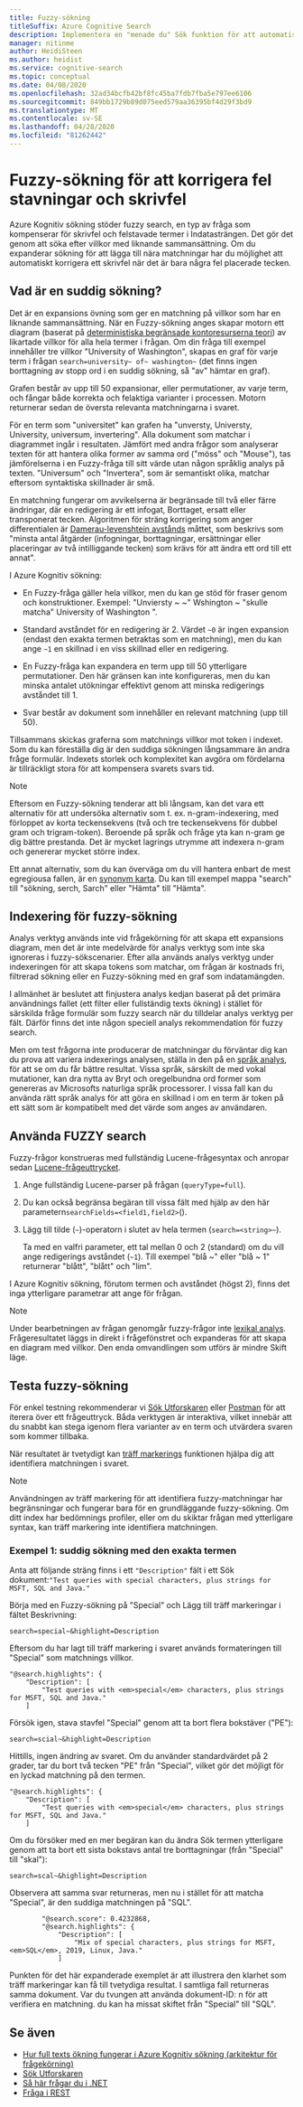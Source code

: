 ```yaml
---
title: Fuzzy-sökning
titleSuffix: Azure Cognitive Search
description: Implementera en "menade du" Sök funktion för att automatiskt korrigera en felstavad term eller skrivfel.
manager: nitinme
author: HeidiSteen
ms.author: heidist
ms.service: cognitive-search
ms.topic: conceptual
ms.date: 04/08/2020
ms.openlocfilehash: 32ad34bcfb42bf8fc45ba7fdb7fba5e797ee6106
ms.sourcegitcommit: 849bb1729b89d075eed579aa36395bf4d29f3bd9
ms.translationtype: MT
ms.contentlocale: sv-SE
ms.lasthandoff: 04/28/2020
ms.locfileid: "81262442"
---
```

# <a name="fuzzy-search-to-correct-misspellings-and-typos"></a>Fuzzy-sökning för att korrigera fel stavningar och skrivfel

Azure Kognitiv sökning stöder fuzzy search, en typ av fråga som kompenserar för skrivfel och felstavade termer i Indatasträngen. Det gör det genom att söka efter villkor med liknande sammansättning. Om du expanderar sökning för att lägga till nära matchningar har du möjlighet att automatiskt korrigera ett skrivfel när det är bara några fel placerade tecken. 

## <a name="what-is-fuzzy-search"></a>Vad är en suddig sökning?

Det är en expansions övning som ger en matchning på villkor som har en liknande sammansättning. När en Fuzzy-sökning anges skapar motorn ett diagram (baserat på [deterministiska begränsade kontoresurserna teori](https://en.wikipedia.org/wiki/Deterministic_finite_automaton)) av likartade villkor för alla hela termer i frågan. Om din fråga till exempel innehåller tre villkor "University of Washington", skapas en graf för varje term i frågan `search=university~ of~ washington~` (det finns ingen borttagning av stopp ord i en suddig sökning, så "av" hämtar en graf).

Grafen består av upp till 50 expansionar, eller permutationer, av varje term, och fångar både korrekta och felaktiga varianter i processen. Motorn returnerar sedan de översta relevanta matchningarna i svaret. 

För en term som "universitet" kan grafen ha "unversty, Universty, University, universum, invertering". Alla dokument som matchar i diagrammet ingår i resultaten. Jämfört med andra frågor som analyserar texten för att hantera olika former av samma ord ("möss" och "Mouse"), tas jämförelserna i en Fuzzy-fråga till sitt värde utan någon språklig analys på texten. "Universum" och "Invertera", som är semantiskt olika, matchar eftersom syntaktiska skillnader är små.

En matchning fungerar om avvikelserna är begränsade till två eller färre ändringar, där en redigering är ett infogat, Borttaget, ersatt eller transponerat tecken. Algoritmen för sträng korrigering som anger differentialen är [Damerau-levenshtein avstånds](https://en.wikipedia.org/wiki/Damerau%E2%80%93Levenshtein_distance) måttet, som beskrivs som "minsta antal åtgärder (infogningar, borttagningar, ersättningar eller placeringar av två intilliggande tecken) som krävs för att ändra ett ord till ett annat". 

I Azure Kognitiv sökning:

+ En Fuzzy-fråga gäller hela villkor, men du kan ge stöd för fraser genom och konstruktioner. Exempel: "Unviersty ~ ~" Wshington ~ "skulle matcha" University of Washington ".

+ Standard avståndet för en redigering är 2. Värdet `~0` är ingen expansion (endast den exakta termen betraktas som en matchning), men du kan ange `~1` en skillnad i en viss skillnad eller en redigering. 

+ En Fuzzy-fråga kan expandera en term upp till 50 ytterligare permutationer. Den här gränsen kan inte konfigureras, men du kan minska antalet utökningar effektivt genom att minska redigerings avståndet till 1.

+ Svar består av dokument som innehåller en relevant matchning (upp till 50).

Tillsammans skickas graferna som matchnings villkor mot token i indexet. Som du kan föreställa dig är den suddiga sökningen långsammare än andra fråge formulär. Indexets storlek och komplexitet kan avgöra om fördelarna är tillräckligt stora för att kompensera svarets svars tid.

> [!NOTE]
> Eftersom en Fuzzy-sökning tenderar att bli långsam, kan det vara ett alternativ för att undersöka alternativ som t. ex. n-gram-indexering, med förloppet av korta teckensekvens (två och tre teckensekvens för dubbel gram och trigram-token). Beroende på språk och fråge yta kan n-gram ge dig bättre prestanda. Det är mycket lagrings utrymme att indexera n-gram och genererar mycket större index.
>
> Ett annat alternativ, som du kan överväga om du vill hantera enbart de mest egregiousa fallen, är en [synonym karta](search-synonyms.md). Du kan till exempel mappa "search" till "sökning, serch, Sarch" eller "Hämta" till "Hämta".

## <a name="indexing-for-fuzzy-search"></a>Indexering för fuzzy-sökning

Analys verktyg används inte vid frågekörning för att skapa ett expansions diagram, men det är inte medelvärde för analys verktyg som inte ska ignoreras i fuzzy-sökscenarier. Efter alla används analys verktyg under indexeringen för att skapa tokens som matchar, om frågan är kostnads fri, filtrerad sökning eller en Fuzzy-sökning med en graf som indatamängden. 

I allmänhet är beslutet att finjustera analys kedjan baserat på det primära användnings fallet (ett filter eller fullständig texts ökning) i stället för särskilda fråge formulär som fuzzy search när du tilldelar analys verktyg per fält. Därför finns det inte någon speciell analys rekommendation för fuzzy search. 

Men om test frågorna inte producerar de matchningar du förväntar dig kan du prova att variera indexerings analysen, ställa in den på en [språk analys](index-add-language-analyzers.md), för att se om du får bättre resultat. Vissa språk, särskilt de med vokal mutationer, kan dra nytta av Bryt och oregelbundna ord former som genereras av Microsofts naturliga språk processorer. I vissa fall kan du använda rätt språk analys för att göra en skillnad i om en term är token på ett sätt som är kompatibelt med det värde som anges av användaren.

## <a name="how-to-use-fuzzy-search"></a>Använda FUZZY search

Fuzzy-frågor konstrueras med fullständig Lucene-frågesyntax och anropar sedan [Lucene-frågeuttrycket](https://lucene.apache.org/core/6_6_1/queryparser/org/apache/lucene/queryparser/classic/package-summary.html).

1. Ange fullständig Lucene-parser på frågan (`queryType=full`).

1. Du kan också begränsa begäran till vissa fält med hjälp av den här parametern`searchFields=<field1,field2>`(). 

1. Lägg till tilde (`~`)-operatorn i slutet av hela termen (`search=<string>~`).

   Ta med en valfri parameter, ett tal mellan 0 och 2 (standard) om du vill ange redigerings avståndet (`~1`). Till exempel "blå ~" eller "blå ~ 1" returnerar "blått", "blått" och "lim".

I Azure Kognitiv sökning, förutom termen och avståndet (högst 2), finns det inga ytterligare parametrar att ange för frågan.

> [!NOTE]
> Under bearbetningen av frågan genomgår fuzzy-frågor inte [lexikal analys](search-lucene-query-architecture.md#stage-2-lexical-analysis). Frågeresultatet läggs in direkt i frågefönstret och expanderas för att skapa en diagram med villkor. Den enda omvandlingen som utförs är mindre Skift läge.

## <a name="testing-fuzzy-search"></a>Testa fuzzy-sökning

För enkel testning rekommenderar vi [Sök Utforskaren](search-explorer.md) eller [Postman](search-get-started-postman.md) för att iterera över ett frågeuttryck. Båda verktygen är interaktiva, vilket innebär att du snabbt kan stega igenom flera varianter av en term och utvärdera svaren som kommer tillbaka.

När resultatet är tvetydigt kan [träff markerings](search-pagination-page-layout.md#hit-highlighting) funktionen hjälpa dig att identifiera matchningen i svaret. 

> [!Note]
> Användningen av träff markering för att identifiera fuzzy-matchningar har begränsningar och fungerar bara för en grundläggande fuzzy-sökning. Om ditt index har bedömnings profiler, eller om du skiktar frågan med ytterligare syntax, kan träff markering inte identifiera matchningen. 

### <a name="example-1-fuzzy-search-with-the-exact-term"></a>Exempel 1: suddig sökning med den exakta termen

Anta att följande sträng finns i ett `"Description"` fält i ett Sök dokument:`"Test queries with special characters, plus strings for MSFT, SQL and Java."`

Börja med en Fuzzy-sökning på "Special" och Lägg till träff markeringar i fältet Beskrivning:

    search=special~&highlight=Description

Eftersom du har lagt till träff markering i svaret används formateringen till "Special" som matchnings villkor.

    "@search.highlights": {
        "Description": [
            "Test queries with <em>special</em> characters, plus strings for MSFT, SQL and Java."
        ]

Försök igen, stava stavfel "Special" genom att ta bort flera bokstäver ("PE"):

    search=scial~&highlight=Description

Hittills, ingen ändring av svaret. Om du använder standardvärdet på 2 grader, tar du bort två tecken "PE" från "Special", vilket gör det möjligt för en lyckad matchning på den termen.

    "@search.highlights": {
        "Description": [
            "Test queries with <em>special</em> characters, plus strings for MSFT, SQL and Java."
        ]

Om du försöker med en mer begäran kan du ändra Sök termen ytterligare genom att ta bort ett sista bokstavs antal tre borttagningar (från "Special" till "skal"):

    search=scal~&highlight=Description

Observera att samma svar returneras, men nu i stället för att matcha "Special", är den suddiga matchningen på "SQL".

            "@search.score": 0.4232868,
            "@search.highlights": {
                "Description": [
                    "Mix of special characters, plus strings for MSFT, <em>SQL</em>, 2019, Linux, Java."
                ]

Punkten för det här expanderade exemplet är att illustrera den klarhet som träff markeringar kan få till tvetydiga resultat. I samtliga fall returneras samma dokument. Var du tvungen att använda dokument-ID: n för att verifiera en matchning. du kan ha missat skiftet från "Special" till "SQL".

## <a name="see-also"></a>Se även

+ [Hur full texts ökning fungerar i Azure Kognitiv sökning (arkitektur för frågekörning)](search-lucene-query-architecture.md)
+ [Sök Utforskaren](search-explorer.md)
+ [Så här frågar du i .NET](search-query-dotnet.md)
+ [Fråga i REST](search-create-index-rest-api.md)
